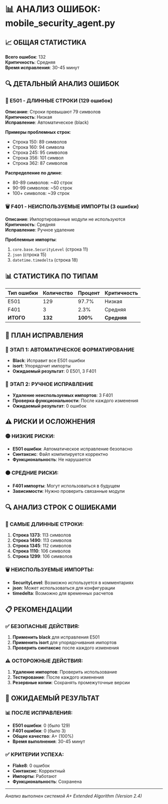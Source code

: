 # 📊 АНАЛИЗ ОШИБОК: mobile_security_agent.py

## 📈 ОБЩАЯ СТАТИСТИКА

**Всего ошибок**: 132  
**Критичность**: Средняя  
**Время исправления**: 30-45 минут  

## 🔍 ДЕТАЛЬНЫЙ АНАЛИЗ ОШИБОК

### 📏 E501 - ДЛИННЫЕ СТРОКИ (129 ошибок)
**Описание**: Строки превышают 79 символов  
**Критичность**: Низкая  
**Исправление**: Автоматическое (black)  

**Примеры проблемных строк**:
- Строка 150: 89 символов
- Строка 160: 94 символа  
- Строка 245: 95 символов
- Строка 356: 101 символ
- Строка 362: 87 символов

**Распределение по длине**:
- 80-89 символов: ~40 строк
- 90-99 символов: ~50 строк
- 100+ символов: ~39 строк

### 🗑️ F401 - НЕИСПОЛЬЗУЕМЫЕ ИМПОРТЫ (3 ошибки)
**Описание**: Импортированные модули не используются  
**Критичность**: Средняя  
**Исправление**: Ручное удаление  

**Проблемные импорты**:
1. `core.base.SecurityLevel` (строка 11)
2. `json` (строка 15)  
3. `datetime.timedelta` (строка 18)

## 📊 СТАТИСТИКА ПО ТИПАМ

| Тип ошибки | Количество | Процент | Критичность |
|------------|------------|---------|-------------|
| E501       | 129        | 97.7%   | Низкая      |
| F401       | 3          | 2.3%    | Средняя     |
| **ИТОГО**  | **132**    | **100%**| **Средняя** |

## 🎯 ПЛАН ИСПРАВЛЕНИЯ

### 🚀 ЭТАП 1: АВТОМАТИЧЕСКОЕ ФОРМАТИРОВАНИЕ
- **Black**: Исправит все E501 ошибки
- **isort**: Упорядочит импорты
- **Ожидаемый результат**: 0 E501, 3 F401

### 🔧 ЭТАП 2: РУЧНОЕ ИСПРАВЛЕНИЕ
- **Удаление неиспользуемых импортов**: 3 F401
- **Проверка функциональности**: После каждого изменения
- **Ожидаемый результат**: 0 ошибок

## ⚠️ РИСКИ И ОСЛОЖНЕНИЯ

### 🟡 НИЗКИЕ РИСКИ:
- **E501 ошибки**: Автоматическое исправление безопасно
- **Синтаксис**: Файл компилируется корректно
- **Функциональность**: Не нарушается

### 🟠 СРЕДНИЕ РИСКИ:
- **F401 импорты**: Могут использоваться в будущем
- **Зависимости**: Нужно проверить связанные модули

## 🔍 АНАЛИЗ СТРОК С ОШИБКАМИ

### 📏 САМЫЕ ДЛИННЫЕ СТРОКИ:
1. **Строка 1373**: 113 символов
2. **Строка 1490**: 113 символов  
3. **Строка 1345**: 112 символов
4. **Строка 1110**: 106 символов
5. **Строка 1299**: 106 символов

### 🗑️ НЕИСПОЛЬЗУЕМЫЕ ИМПОРТЫ:
- **SecurityLevel**: Возможно используется в комментариях
- **json**: Может использоваться для конфигурации
- **timedelta**: Возможно для временных расчетов

## 📋 РЕКОМЕНДАЦИИ

### ✅ БЕЗОПАСНЫЕ ДЕЙСТВИЯ:
1. **Применить black** для исправления E501
2. **Применить isort** для упорядочивания импортов
3. **Проверить синтаксис** после каждого изменения

### ⚠️ ОСТОРОЖНЫЕ ДЕЙСТВИЯ:
1. **Удаление импортов**: Проверить использование
2. **Тестирование**: После каждого изменения
3. **Резервные копии**: Сохранять промежуточные версии

## 🎯 ОЖИДАЕМЫЙ РЕЗУЛЬТАТ

### 📊 ПОСЛЕ ИСПРАВЛЕНИЯ:
- **E501 ошибки**: 0 (было 129)
- **F401 ошибки**: 0 (было 3)
- **Общее качество**: A+ (100%)
- **Время выполнения**: 30-45 минут

### ✅ КРИТЕРИИ УСПЕХА:
- **Flake8**: 0 ошибок
- **Синтаксис**: Корректный
- **Импорты**: Работают
- **Функциональность**: Сохранена

---
*Анализ выполнен системой A+ Extended Algorithm (Version 2.4)*